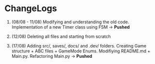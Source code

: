 # ChangeLogs

1. (08/08 - 11/08) Modifying and understanding the old code. Implementation of a new Timer class using FSM
-> **Pushed**
2. (12/08) Deleting all files and starting from scratch

3. (17/08) Adding src/, saves/, docs/ and .dev/ folders. Creating Game structure + ABC files + GameMode Enums. Modifiying README.md + Main.py. Refactoring Main.py
-> **Pushed**